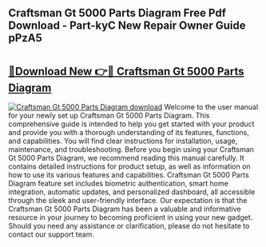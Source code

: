 ## Craftsman Gt 5000 Parts Diagram Free Pdf Download - Part-kyC New Repair Owner Guide pPzA5

# <h2><a href="http://dfuoyh.blite.top/?on=Craftsman+Gt+5000+Parts+Diagram">🔗Download New 👉🔴 Craftsman Gt 5000 Parts Diagram</a></h2>

[![Craftsman Gt 5000 Parts Diagram download](https://i.imgur.com/lujVjoI.png)](http://dfuoyh.blite.top/?on=Craftsman+Gt+5000+Parts+Diagram)
Welcome to the user manual for your newly set up Craftsman Gt 5000 Parts Diagram. This comprehensive guide is intended to help you get started with your product and provide you with a thorough understanding of its features, functions, and capabilities. You will find clear instructions for installation, usage, maintenance, and troubleshooting. Before you begin using your Craftsman Gt 5000 Parts Diagram, we recommend reading this manual carefully. It contains detailed instructions for product setup, as well as information on how to use its various features and capabilities. Craftsman Gt 5000 Parts Diagram feature set includes biometric authentication, smart home integration, automatic updates, and personalized dashboard, all accessible through the sleek and user-friendly interface. Our expectation is that the Craftsman Gt 5000 Parts Diagram has been a valuable and informative resource in your journey to becoming proficient in using your new gadget. Should you need any assistance or clarification, please do not hesitate to contact our support team.
